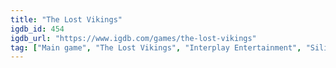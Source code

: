 ```yaml
---
title: "The Lost Vikings"
igdb_id: 454
igdb_url: "https://www.igdb.com/games/the-lost-vikings"
tag: ["Main game", "The Lost Vikings", "Interplay Entertainment", "Silicon & Synapse", "T&E Soft", "Platform", "Puzzle", "Strategy", "Single player", "Multiplayer", "Co-operative", "Side view", "Action", "Fantasy", "Science fiction", "Comedy"]
---
```

